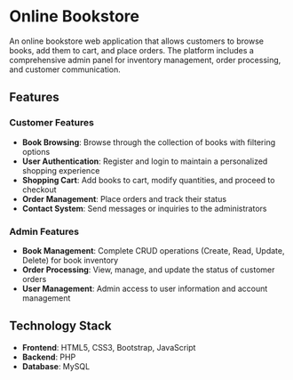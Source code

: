 # Online Bookstore

An online bookstore web application that allows customers to browse books, add them to cart, and place orders. The platform includes a comprehensive admin panel for inventory management, order processing, and customer communication.

## Features

### Customer Features
- **Book Browsing**: Browse through the collection of books with filtering options
- **User Authentication**: Register and login to maintain a personalized shopping experience
- **Shopping Cart**: Add books to cart, modify quantities, and proceed to checkout
- **Order Management**: Place orders and track their status
- **Contact System**: Send messages or inquiries to the administrators

### Admin Features
- **Book Management**: Complete CRUD operations (Create, Read, Update, Delete) for book inventory
- **Order Processing**: View, manage, and update the status of customer orders
- **User Management**: Admin access to user information and account management

## Technology Stack

- **Frontend**: HTML5, CSS3, Bootstrap, JavaScript
- **Backend**: PHP
- **Database**: MySQL
